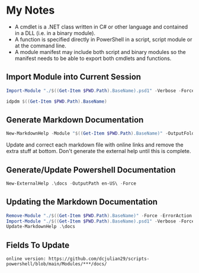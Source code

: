 # My Notes

- A cmdlet is a .NET class written in C# or other language and contained in a DLL (i.e. in a binary module).
- A function is specified directly in PowerShell in a script, script module or at the command line.
- A module manifest may include both script and binary modules so the manifest needs to be able to export both cmdlets and functions.

## Import Module into Current Session

```powershell
Import-Module "./$((Get-Item $PWD.Path).BaseName).psd1" -Verbose -Force
```

```powershell
idpdm $((Get-Item $PWD.Path).BaseName)
```

## Generate Markdown Documentation

```powershell
New-MarkdownHelp -Module "$((Get-Item $PWD.Path).BaseName)" -OutputFolder .\docs -WithModulePage
```

Update and correct each markdown file with online links and remove the extra stuff at bottom. Don't generate the external help until this is complete.

## Generate/Update Powershell Documentation

```powershell
New-ExternalHelp .\docs -OutputPath en-US\ -Force
```

## Updating the Markdown Documentation

```powershell
Remove-Module "./$((Get-Item $PWD.Path).BaseName)" -Force -ErrorAction Continue
Import-Module "./$((Get-Item $PWD.Path).BaseName).psd1" -Verbose -Force
Update-MarkdownHelp .\docs
```

## Fields To Update

```text
online version: https://github.com/dcjulian29/scripts-powershell/blob/main/Modules/***/docs/
```

